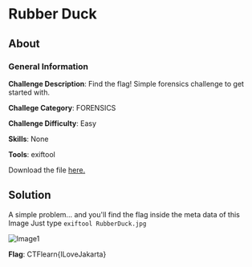 # Rubber Duck
## About

### General Information

__Challenge Description__: Find the flag! Simple forensics challenge to get started with.

__Challege Category__: FORENSICS

__Challenge Difficulty__: Easy

__Skills__: None

__Tools__: exiftool

Download the file [here.](https://ctflearn.com/challenge/download/933)

## Solution

A simple problem... and you'll find the flag inside the meta data of this Image 
Just type ```exiftool RubberDuck.jpg```

![Image1](https://github.com/iParamjotSingh/WriteUps/blob/master/CTFlearn/Rubber%20Duck/1.png)

__Flag__: CTFlearn{ILoveJakarta}
